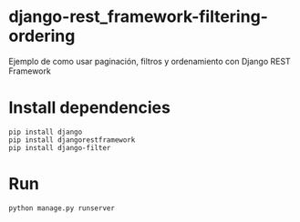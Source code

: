 # django-rest_framework-filtering-ordering
Ejemplo de como usar paginación, filtros y ordenamiento con Django REST Framework

# Install dependencies
    pip install django
    pip install djangorestframework
    pip install django-filter

# Run
    python manage.py runserver

